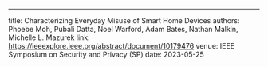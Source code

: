---
title: Characterizing Everyday Misuse of Smart Home Devices
authors:  Phoebe Moh, Pubali Datta, Noel Warford, Adam Bates, Nathan Malkin, Michelle L. Mazurek
link:  https://ieeexplore.ieee.org/abstract/document/10179476
venue:  IEEE Symposium on Security and Privacy (SP)
date: 2023-05-25
